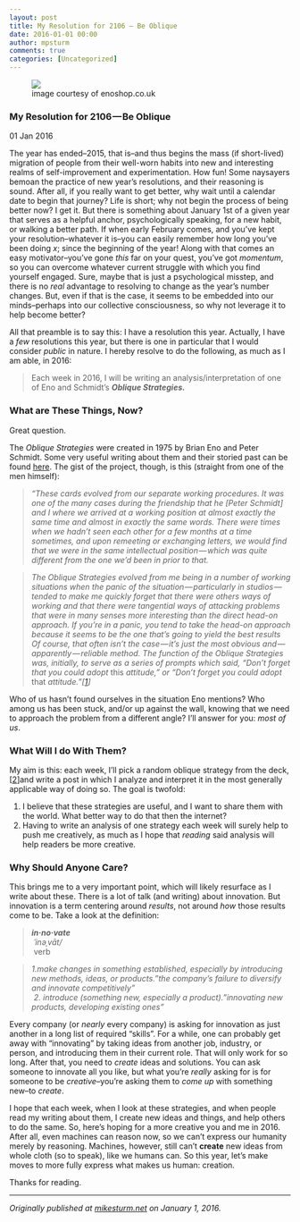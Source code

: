 ```yaml
---
layout: post
title: My Resolution for 2106 — Be Oblique
date: 2016-01-01 00:00
author: mpsturm
comments: true
categories: [Uncategorized]
---
```



<figure class="wp-caption">

<img src="https://cdn-images-1.medium.com/max/720/1*YdjjGGVJqAxbWfrSrUpbMw.jpeg">

<figcaption class="wp-caption-text">image courtesy of enoshop.co.uk</figcaption></figure><h3>My Resolution for 2106 — Be Oblique</h3>
<p>01 Jan 2016</p>
<p>The year has ended–2015, that is–and thus begins the mass (if short-lived) migration of people from their well-worn habits into new and interesting realms of self-improvement and experimentation. How fun! Some naysayers bemoan the practice of new year’s resolutions, and their reasoning is sound. After all, if you really want to get better, why wait until a calendar date to begin that journey? Life is short; why not begin the process of being better now? I get it. But there is something about January 1st of a given year that serves as a helpful anchor, psychologically speaking, for a new habit, or walking a better path. If when early February comes, and you’ve kept your resolution–whatever it is–you can easily remember how long you’ve been doing <em>x</em>; since the beginning of the year! Along with that comes an easy motivator–you’ve gone <em>this</em> far on your quest, you’ve got <em>momentum</em>, so you can overcome whatever current struggle with which you find yourself engaged. Sure, maybe that is just a psychological misstep, and there is no <em>real</em> advantage to resolving to change as the year’s number changes. But, even if that is the case, it seems to be embedded into our minds–perhaps into our collective consciousness, so why not leverage it to help become better?</p>
<p>All that preamble is to say this: I have a resolution this year. Actually, I have a <em>few</em> resolutions this year, but there is one in particular that I would consider <em>public</em> in nature. I hereby resolve to do the following, as much as I am able, in 2016:</p>
<blockquote>Each week in 2016, I will be writing an analysis/interpretation of one of Eno and Schmidt’s<em> </em><strong><em>Oblique Strategies.</em></strong>
</blockquote>
<h3>What are These Things, Now?</h3>
<p>Great question.</p>
<p>The <em>Oblique Strategies</em> were created in 1975 by Brian Eno and Peter Schmidt. Some very useful writing about them and their storied past can be found <a href="http://www.rtqe.net/ObliqueStrategies/OSintro.html" target="_blank">here</a>. The gist of the project, though, is this (straight from one of the men himself):</p>
<blockquote><em>“These cards evolved from our separate working procedures. It was one of the many cases during the friendship that he [Peter Schmidt] and I where we arrived at a working position at almost exactly the same time and almost in exactly the same words. There were times when we hadn’t seen each other for a few months at a time sometimes, and upon remeeting or exchanging letters, we would find that we were in the same intellectual position — which was quite different from the one we’d been in prior to that.</em></blockquote>
<blockquote>
<em>The Oblique Strategies evolved from me being in a number of working situations when the panic of the situation — particularly in studios — tended to make me quickly forget that there were others ways of working and that there were tangential ways of attacking problems that were in many senses more interesting than the direct head-on approach. If you’re in a panic, you tend to take the head-on approach because it seems to be the one that’s going to yield the best results Of course, that often isn’t the case — it’s just the most obvious and — apparently — reliable method. The function of the Oblique Strategies was, initially, to serve as a series of prompts which said, “Don’t forget that you could adopt </em>this<em> attitude,” or “Don’t forget you could adopt </em>that<em> attitude.”[</em><a href="http://www.mikesturm.net/home/my-resolution-for-2016-be-oblique#fn:1" target="_blank"><em>1</em></a><em>]</em>
</blockquote>
<p>Who of us hasn’t found ourselves in the situation Eno mentions? Who among us has been stuck, and/or up against the wall, knowing that we need to approach the problem from a different angle? I’ll answer for you: <em>most of us</em>.</p>
<h3>What Will I do With Them?</h3>
<p>My aim is this: each week, I’ll pick a random oblique strategy from the deck,[<a href="http://www.mikesturm.net/home/my-resolution-for-2016-be-oblique#fn:2" target="_blank">2</a>]and write a post in which I analyze and interpret it in the most generally applicable way of doing so. The goal is twofold:</p>
<ol>
<li>I believe that these strategies are useful, and I want to share them with the world. What better way to do that then the internet?</li>
<li>Having to write an analysis of one strategy each week will surely help to push me creatively, as much as I hope that <em>reading</em> said analysis will help readers be more creative.</li>
</ol>
<h3>Why Should Anyone Care?</h3>
<p>This brings me to a very important point, which will likely resurface as I write about these. There is a lot of talk (and writing) about innovation. But innovation is a term centering around <em>results</em>, not around <em>how</em> those results come to be. Take a look at the definition:</p>
<blockquote>
<strong><em>in·no·vate</em></strong><em><br> ˈinəˌvāt/<br> </em>verb</blockquote>
<blockquote><em>1.make changes in something established, especially by introducing new methods, ideas, or products.”the company’s failure to diversify and innovate competitively”<br> 2. introduce (something new, especially a product).”innovating new products, developing existing ones”</em></blockquote>
<p>Every company (or <em>nearly</em> every company) is asking for innovation as just another in a long list of required “skills”. For a while, one can probably get away with “innovating” by taking ideas from another job, industry, or person, and introducing them in their current role. That will only work for so long. After that, you need to <em>create</em> ideas and solutions. You can ask someone to innovate all you like, but what you’re <em>really</em> asking for is for someone to be <em>creative</em>–you’re asking them to <em>come up</em> with something new–to <em>create</em>.</p>
<p>I hope that each week, when I look at these strategies, and when people read my writing about them, I create new ideas and things, and help others to do the same. So, here’s hoping for a more creative you and me in 2016. After all, even machines can reason now, so we can’t express our humanity merely by reasoning. Machines, however, still can’t <strong>create</strong> new ideas from whole cloth (so to speak), like we humans can. So this year, let’s make moves to more fully express what makes us human: creation.</p>
<p>Thanks for reading.</p>
<hr>
<p><em>Originally published at </em><a href="http://www.mikesturm.net/home/my-resolution-for-2016-be-oblique" target="_blank"><em>mikesturm.net</em></a><em> on January 1, 2016.</em></p>
